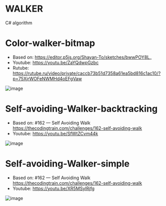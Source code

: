# WALKER
 C# algorithm

# Color-walker-bitmap

- Based on: https://editor.p5js.org/Shayan-To/sketches/bwwPOY8L_
- Youtube: https://youtu.be/ZaYQdwpGzbc
- Rutube: https://rutube.ru/video/private/caccb73b51d7358a61ea5bd816c1ac10/?p=75XjrWOFeNWMHd4oEFgVaw

![image](https://github.com/user-attachments/assets/4f4fde90-d17f-4eb2-962b-87b7cc86254b)


# Self-avoiding-Walker-backtracking

- Based on: #162 — Self Avoiding Walk  https://thecodingtrain.com/challenges/162-self-avoiding-walk
- Youtube: https://youtu.be/SfWtZCvm44k

![image](https://github.com/user-attachments/assets/0859e1c6-fb8f-4926-baa2-e2c74d469f58)


# Self-avoiding-Walker-simple

- Based on: #162 — Self Avoiding Walk  https://thecodingtrain.com/challenges/162-self-avoiding-walk
- Youtube: https://youtu.be/XR5MSylRjfg

![image](https://github.com/user-attachments/assets/d28a14fa-4015-467b-8c8e-74da3f918948)
